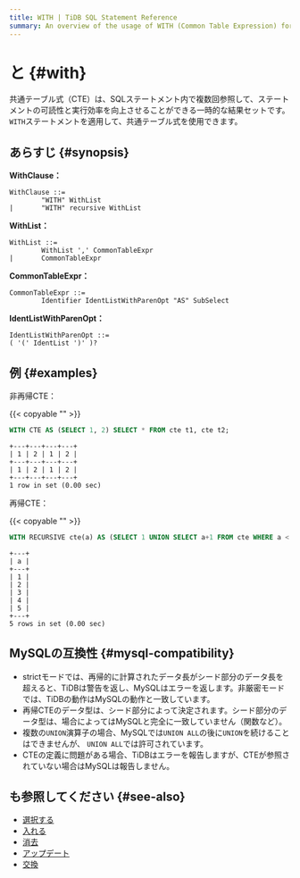 ```yaml
---
title: WITH | TiDB SQL Statement Reference
summary: An overview of the usage of WITH (Common Table Expression) for the TiDB database.
---
```


# と {#with}

共通テーブル式（CTE）は、SQLステートメント内で複数回参照して、ステートメントの可読性と実行効率を向上させることができる一時的な結果セットです。 `WITH`ステートメントを適用して、共通テーブル式を使用できます。

## あらすじ {#synopsis}

**WithClause：**

```ebnf+diagram
WithClause ::=
        "WITH" WithList
|       "WITH" recursive WithList
```

**WithList：**

```ebnf+diagram
WithList ::=
        WithList ',' CommonTableExpr
|       CommonTableExpr
```

**CommonTableExpr：**

```ebnf+diagram
CommonTableExpr ::=
        Identifier IdentListWithParenOpt "AS" SubSelect
```

**IdentListWithParenOpt：**

```ebnf+diagram
IdentListWithParenOpt ::=
( '(' IdentList ')' )?
```

## 例 {#examples}

非再帰CTE：

{{< copyable "" >}}

```sql
WITH CTE AS (SELECT 1, 2) SELECT * FROM cte t1, cte t2;
```

```
+---+---+---+---+
| 1 | 2 | 1 | 2 |
+---+---+---+---+
| 1 | 2 | 1 | 2 |
+---+---+---+---+
1 row in set (0.00 sec)
```

再帰CTE：

{{< copyable "" >}}

```sql
WITH RECURSIVE cte(a) AS (SELECT 1 UNION SELECT a+1 FROM cte WHERE a < 5) SELECT * FROM cte;
```

```
+---+
| a |
+---+
| 1 |
| 2 |
| 3 |
| 4 |
| 5 |
+---+
5 rows in set (0.00 sec)
```

## MySQLの互換性 {#mysql-compatibility}

-   strictモードでは、再帰的に計算されたデータ長がシード部分のデータ長を超えると、TiDBは警告を返し、MySQLはエラーを返します。非厳密モードでは、TiDBの動作はMySQLの動作と一致しています。
-   再帰CTEのデータ型は、シード部分によって決定されます。シード部分のデータ型は、場合によってはMySQLと完全に一致していません（関数など）。
-   複数の`UNION`演算子の場合、MySQLでは`UNION ALL`の後に`UNION`を続けることはできませんが、 `UNION ALL`では許可されています。
-   CTEの定義に問題がある場合、TiDBはエラーを報告しますが、CTEが参照されていない場合はMySQLは報告しません。

## も参照してください {#see-also}

-   [選択する](/sql-statements/sql-statement-select.md)
-   [入れる](/sql-statements/sql-statement-insert.md)
-   [消去](/sql-statements/sql-statement-delete.md)
-   [アップデート](/sql-statements/sql-statement-update.md)
-   [交換](/sql-statements/sql-statement-replace.md)
